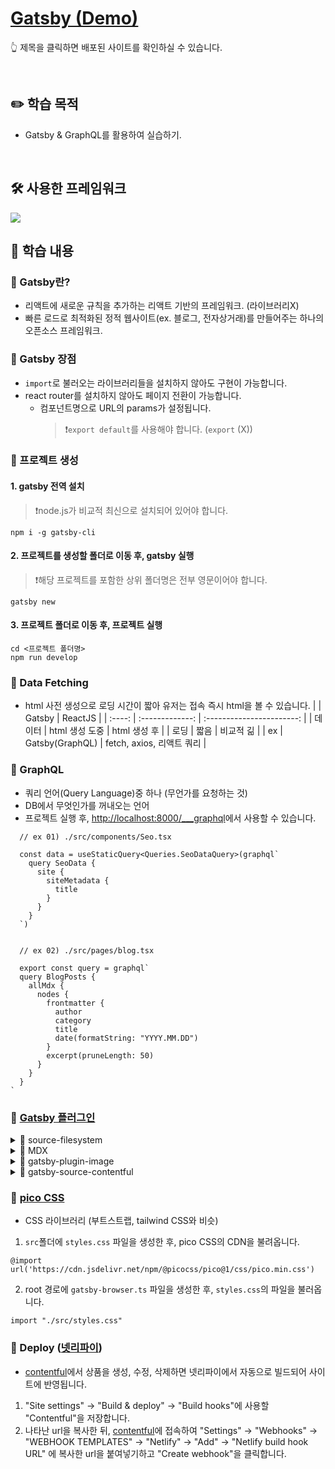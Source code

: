 # [Gatsby (Demo)](https://soft-kitten-518cf1.netlify.app/)

:point_up_2: 제목을 클릭하면 배포된 사이트를 확인하실 수 있습니다.

<br />

## :pencil2: 학습 목적

- Gatsby & GraphQL를 활용하여 실습하기.

<br />

## 🛠️ 사용한 프레임워크

<img src="https://img.shields.io/badge/Gatsby-663399?style=flat-round&logo=gatsby&logoColor=white"/>

<br />

## :book: 학습 내용

### 🔆 Gatsby란?

- 리액트에 새로운 규칙을 추가하는 리액트 기반의 프레임워크. (라이브러리X)
- 빠른 로드로 최적화된 정적 웹사이트(ex. 블로그, 전자상거래)를 만들어주는 하나의 오픈소스 프레임워크.

### 🔆 Gatsby 장점

- `import`로 불러오는 라이브러리들을 설치하지 않아도 구현이 가능합니다.
- react router를 설치하지 않아도 페이지 전환이 가능합니다.
  - 컴포넌트명으로 URL의 params가 설정됩니다.
    > ❗`export default`를 사용해야 합니다. (`export` (X))

### 🔆 프로젝트 생성

#### 1. gatsby 전역 설치

> ❗node.js가 비교적 최신으로 설치되어 있어야 합니다.

```
npm i -g gatsby-cli
```

#### 2. 프로젝트를 생성할 폴더로 이동 후, gatsby 실행

> ❗해당 프로젝트를 포함한 상위 폴더명은 전부 영문이어야 합니다.

```
gatsby new
```

#### 3. 프로젝트 폴더로 이동 후, 프로젝트 실행

```
cd <프로젝트 폴더명>
npm run develop
```

### 🔆 Data Fetching

- html 사전 생성으로 로딩 시간이 짧아 유저는 접속 즉시 html을 볼 수 있습니다.
  | | Gatsby | ReactJS |
  | :----: | :-------------: | :-----------------------: |
  | 데이터 | html 생성 도중 | html 생성 후 |
  | 로딩 | 짧음 | 비교적 긺 |
  | ex | Gatsby(GraphQL) | fetch, axios, 리액트 쿼리 |

### 🔆 GraphQL

- 쿼리 언어(Query Language)중 하나 (무언가를 요청하는 것)
- DB에서 무엇인가를 꺼내오는 언어
- 프로젝트 실행 후, [http://localhost:8000/\_\_\_graphql](http://localhost:8000/___graphql)에서 사용할 수 있습니다.

```
  // ex 01) ./src/components/Seo.tsx

  const data = useStaticQuery<Queries.SeoDataQuery>(graphql`
    query SeoData {
      site {
        siteMetadata {
          title
        }
      }
    }
  `)


  // ex 02) ./src/pages/blog.tsx

  export const query = graphql`
  query BlogPosts {
    allMdx {
      nodes {
        frontmatter {
          author
          category
          title
          date(formatString: "YYYY.MM.DD")
        }
        excerpt(pruneLength: 50)
      }
    }
  }
`
```

### 🔆 [Gatsby 플러그인](https://www.gatsbyjs.com/plugins)

<details>
  <summary>🔌 source-filesystem</summary>
  
- GraphQL에서 더 많은 데이터를 불러올 수 있습니다.

```
npm install gatsby-source-filesystem
```

```
// gatsby-config.ts 'plugins'에 아래 내용을 추가합니다.

plugins: [
  {
    resolve: `gatsby-source-filesystem`,
    options: {
      // The unique name for each instance
      name: `pages`,
      // Path to the directory
      path: `${__dirname}/blog-posts`,
    },
  }
],

```

</details>
<details>
  <summary>🔌 MDX</summary>

- 마크다운 + ReactJS
- ".mdx" 마크다운 파일에 데이터를 생성할 수 있습니다.

```
npm install gatsby-plugin-mdx gatsby-source-filesystem @mdx-js/react
```

```
// gatsby-config.ts 'plugins'에 아래 내용을 추가합니다.

plugins: [
  `gatsby-plugin-mdx`
  {
    ...
  }
],

```

```
// ./blog-posts/Hello.mdx

---
title: Hello everyone
category: personal
date: '2022-10-29'
author: hyerim
slug: hello-everyone
---

# Hello everyone!

Welcome to my blog post. I'm very happy to have you all here with me on this special ocasion.

I want to write something a little bit longer.


```

- "{변수명}.tsx"로 템플릿으로 사용할 수 있습니다.

```
// ex) {mdx.frontmatter__slug}.tsx

export const query = graphql`
  query PostDetail($frontmatter__slug: String) {
    mdx(frontmatter: { slug: { eq: $frontmatter__slug } }) {
      body
      frontmatter {
        author
        category
        date
        slug
        title
      }
    }
  }
`
// 'frontmatter__slug'는 react-router의 '/:slug'나 'useParams()'와 비슷한 역할을 합니다.
```

</details>
<details>
  <summary>🔌 gatsby-plugin-image</summary>

- 정적 이미지와 동적 이미지를 사용할 수 있습니다.

```
npm install gatsby-plugin-image gatsby-plugin-sharp gatsby-source-filesystem gatsby-transformer-sharp
```

```
// gatsby-config.ts 'plugins'에 아래 내용을 추가합니다.

plugins: [
  `gatsby-plugin-image`,
  `gatsby-plugin-sharp`,
  `gatsby-transformer-sharp`,
  {
    ...
  }
],

```

```
// 정적인 이미지 사용 ./src/pages/index.tsx

return <StaticImage src='이미지주소' alt='' />


// 동적인 이미지 사용 ./src/pages/blog/{mdx.frontmatter__slug}.tsx

import { GatsbyImage, getImage } from 'gatsby-plugin-image'

const image = getImage(
  data.mdx?.frontmatter?.headerImage?.childImageSharp?.gatsbyImageData!
)

return <GatsbyImage image={image} alt={} />
```

</details>
<details>
  <summary>🔌 gatsby-source-contentful</summary>

- [contentful](https://www.contentful.com/)은 사이트의 여러 컨텐츠들을 관리할 수 있는 플랫폼입니다.
- [http://localhost:8000/\_\_\_graphql](http://localhost:8000/___graphql)에서 contentful로 관리하는 컨텐츠들의 데이터를 확인할 수 있습니다.

```
npm install gatsby-source-contentful gatsby-plugin-image
```

- contentful의 `spaceId`와 `accessToken`은 [contentful](https://www.contentful.com/)의 settings -> API keys에서 확인하실 수 있습니다. (로그인 필요)

```
// gatsby-config.ts 'plugins'에 아래 내용을 추가합니다.

plugins: [
  {
    resolve: `gatsby-source-contentful`,
    options: {
      spaceId: `your_space_id`,
      accessToken: process.env.CONTENTFUL_ACCESS_TOKEN,
    },
  },
],

```

</details>

### 🔆 [pico CSS](https://picocss.com/)

- CSS 라이브러리 (부트스트랩, tailwind CSS와 비슷)

1. `src`폴더에 `styles.css` 파일을 생성한 후, pico CSS의 CDN을 불려옵니다.

```
@import url('https://cdn.jsdelivr.net/npm/@picocss/pico@1/css/pico.min.css')
```

2. root 경로에 `gatsby-browser.ts` 파일을 생성한 후, `styles.css`의 파일을 불러옵니다.

```
import "./src/styles.css"
```

### 🔆 Deploy ([넷리파이](https://app.netlify.com/))

- [contentful](https://www.contentful.com/)에서 상품을 생성, 수정, 삭제하면 넷리파이에서 자동으로 빌드되어 사이트에 반영됩니다.

1. "Site settings" -> "Build & deploy" -> "Build hooks"에 사용할 "Contentful"을 저장합니다.
2. 나타난 url을 복사한 뒤, [contentful](https://www.contentful.com/)에 접속하여 "Settings" -> "Webhooks" -> "WEBHOOK TEMPLATES" -> "Netlify" -> "Add" -> "Netlify build hook URL" 에 복사한 url을 붙여넣기하고 "Create webhook"을 클릭합니다.

